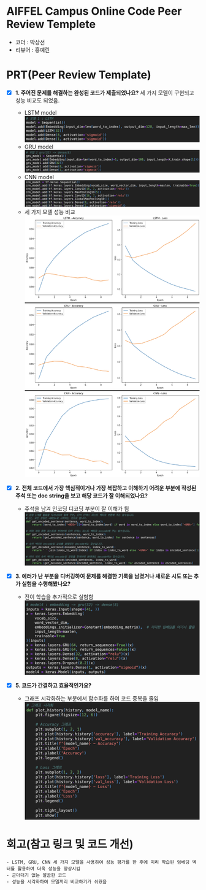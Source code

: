 # AIFFEL Campus Online Code Peer Review Templete
- 코더 : 박상선
- 리뷰어 : 홍예린


# PRT(Peer Review Template)
- [X]  **1. 주어진 문제를 해결하는 완성된 코드가 제출되었나요?**
    세 가지 모델이 구현되고 성능 비교도 되었음.
    - LSTM model
    ![lstm](./images/lstm.png)
    - GRU model
    ![gru](./images/gru.png)
    - CNN model
    ![cnn](./images/cnn.png)
    - 세 가지 모델 성능 비교
    ![results](./images/results.png)
    
- [X]  **2. 전체 코드에서 가장 핵심적이거나 가장 복잡하고 이해하기 어려운 부분에 작성된 
주석 또는 doc string을 보고 해당 코드가 잘 이해되었나요?**
    - 주석을 남겨 인코딩 디코딩 부분이 잘 이해가 됨
    ![comment](./images/comment.png)
        
- [X]  **3. 에러가 난 부분을 디버깅하여 문제를 해결한 기록을 남겼거나
새로운 시도 또는 추가 실험을 수행해봤나요?**
    - 전이 학습을 추가적으로 실험함
      ![additional](./images/additional.png)
        
- [X]  **5. 코드가 간결하고 효율적인가요?**
    - 그래프 시각화하는 부분에서 함수화를 하여 코드 중복을 줄임
      ![function](./images/function.png)


# 회고(참고 링크 및 코드 개선)
```
- LSTM, GRU, CNN 세 가지 모델을 사용하여 성능 평가를 한 후에 미리 학습된 임베딩 벡터를 활용하여 더욱 성능을 향상시킴
- 군더더기 없는 깔끔한 코드
- 성능을 시각화하여 모델끼리 비교하기가 쉬웠음
```

